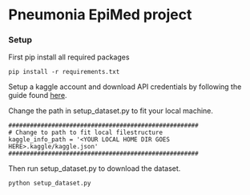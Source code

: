 # Pneumonia EpiMed project
### Setup
First pip install all required packages
```
pip install -r requirements.txt
```
Setup a kaggle account and download API credentials by following the guide found [here](https://github.com/Kaggle/kaggle-api#api-credentials).

Change the path in setup_dataset.py to fit your local machine.
```
#####################################################
# Change to path to fit local filestructure
kaggle_info_path = '<YOUR LOCAL HOME DIR GOES HERE>.kaggle/kaggle.json'
#####################################################
``` 
Then run setup_dataset.py to download the dataset.
```
python setup_dataset.py
``` 